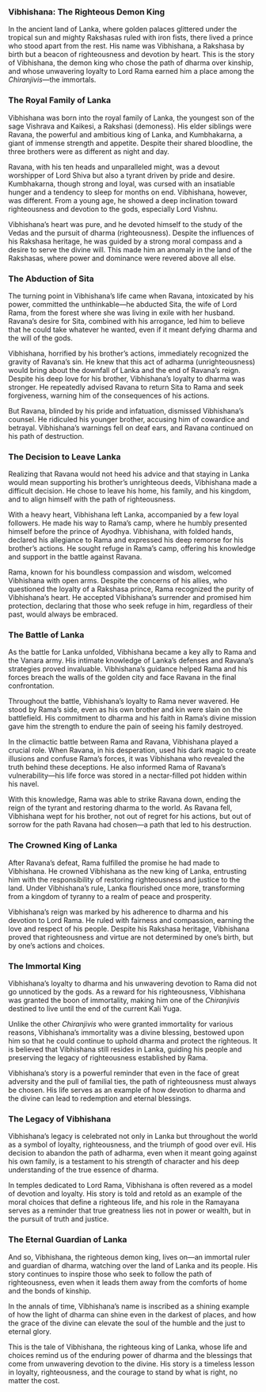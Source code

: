 ### **Vibhishana: The Righteous Demon King**

In the ancient land of Lanka, where golden palaces glittered under the tropical sun and mighty Rakshasas ruled with iron fists, there lived a prince who stood apart from the rest. His name was Vibhishana, a Rakshasa by birth but a beacon of righteousness and devotion by heart. This is the story of Vibhishana, the demon king who chose the path of dharma over kinship, and whose unwavering loyalty to Lord Rama earned him a place among the *Chiranjivis*—the immortals.

### **The Royal Family of Lanka**

Vibhishana was born into the royal family of Lanka, the youngest son of the sage Vishrava and Kaikesi, a Rakshasi (demoness). His elder siblings were Ravana, the powerful and ambitious king of Lanka, and Kumbhakarna, a giant of immense strength and appetite. Despite their shared bloodline, the three brothers were as different as night and day.

Ravana, with his ten heads and unparalleled might, was a devout worshipper of Lord Shiva but also a tyrant driven by pride and desire. Kumbhakarna, though strong and loyal, was cursed with an insatiable hunger and a tendency to sleep for months on end. Vibhishana, however, was different. From a young age, he showed a deep inclination toward righteousness and devotion to the gods, especially Lord Vishnu.

Vibhishana’s heart was pure, and he devoted himself to the study of the Vedas and the pursuit of dharma (righteousness). Despite the influences of his Rakshasa heritage, he was guided by a strong moral compass and a desire to serve the divine will. This made him an anomaly in the land of the Rakshasas, where power and dominance were revered above all else.

### **The Abduction of Sita**

The turning point in Vibhishana’s life came when Ravana, intoxicated by his power, committed the unthinkable—he abducted Sita, the wife of Lord Rama, from the forest where she was living in exile with her husband. Ravana’s desire for Sita, combined with his arrogance, led him to believe that he could take whatever he wanted, even if it meant defying dharma and the will of the gods.

Vibhishana, horrified by his brother’s actions, immediately recognized the gravity of Ravana’s sin. He knew that this act of adharma (unrighteousness) would bring about the downfall of Lanka and the end of Ravana’s reign. Despite his deep love for his brother, Vibhishana’s loyalty to dharma was stronger. He repeatedly advised Ravana to return Sita to Rama and seek forgiveness, warning him of the consequences of his actions.

But Ravana, blinded by his pride and infatuation, dismissed Vibhishana’s counsel. He ridiculed his younger brother, accusing him of cowardice and betrayal. Vibhishana’s warnings fell on deaf ears, and Ravana continued on his path of destruction.

### **The Decision to Leave Lanka**

Realizing that Ravana would not heed his advice and that staying in Lanka would mean supporting his brother’s unrighteous deeds, Vibhishana made a difficult decision. He chose to leave his home, his family, and his kingdom, and to align himself with the path of righteousness.

With a heavy heart, Vibhishana left Lanka, accompanied by a few loyal followers. He made his way to Rama’s camp, where he humbly presented himself before the prince of Ayodhya. Vibhishana, with folded hands, declared his allegiance to Rama and expressed his deep remorse for his brother’s actions. He sought refuge in Rama’s camp, offering his knowledge and support in the battle against Ravana.

Rama, known for his boundless compassion and wisdom, welcomed Vibhishana with open arms. Despite the concerns of his allies, who questioned the loyalty of a Rakshasa prince, Rama recognized the purity of Vibhishana’s heart. He accepted Vibhishana’s surrender and promised him protection, declaring that those who seek refuge in him, regardless of their past, would always be embraced.

### **The Battle of Lanka**

As the battle for Lanka unfolded, Vibhishana became a key ally to Rama and the Vanara army. His intimate knowledge of Lanka’s defenses and Ravana’s strategies proved invaluable. Vibhishana’s guidance helped Rama and his forces breach the walls of the golden city and face Ravana in the final confrontation.

Throughout the battle, Vibhishana’s loyalty to Rama never wavered. He stood by Rama’s side, even as his own brother and kin were slain on the battlefield. His commitment to dharma and his faith in Rama’s divine mission gave him the strength to endure the pain of seeing his family destroyed.

In the climactic battle between Rama and Ravana, Vibhishana played a crucial role. When Ravana, in his desperation, used his dark magic to create illusions and confuse Rama’s forces, it was Vibhishana who revealed the truth behind these deceptions. He also informed Rama of Ravana’s vulnerability—his life force was stored in a nectar-filled pot hidden within his navel.

With this knowledge, Rama was able to strike Ravana down, ending the reign of the tyrant and restoring dharma to the world. As Ravana fell, Vibhishana wept for his brother, not out of regret for his actions, but out of sorrow for the path Ravana had chosen—a path that led to his destruction.

### **The Crowned King of Lanka**

After Ravana’s defeat, Rama fulfilled the promise he had made to Vibhishana. He crowned Vibhishana as the new king of Lanka, entrusting him with the responsibility of restoring righteousness and justice to the land. Under Vibhishana’s rule, Lanka flourished once more, transforming from a kingdom of tyranny to a realm of peace and prosperity.

Vibhishana’s reign was marked by his adherence to dharma and his devotion to Lord Rama. He ruled with fairness and compassion, earning the love and respect of his people. Despite his Rakshasa heritage, Vibhishana proved that righteousness and virtue are not determined by one’s birth, but by one’s actions and choices.

### **The Immortal King**

Vibhishana’s loyalty to dharma and his unwavering devotion to Rama did not go unnoticed by the gods. As a reward for his righteousness, Vibhishana was granted the boon of immortality, making him one of the *Chiranjivis* destined to live until the end of the current Kali Yuga.

Unlike the other *Chiranjivis* who were granted immortality for various reasons, Vibhishana’s immortality was a divine blessing, bestowed upon him so that he could continue to uphold dharma and protect the righteous. It is believed that Vibhishana still resides in Lanka, guiding his people and preserving the legacy of righteousness established by Rama.

Vibhishana’s story is a powerful reminder that even in the face of great adversity and the pull of familial ties, the path of righteousness must always be chosen. His life serves as an example of how devotion to dharma and the divine can lead to redemption and eternal blessings.

### **The Legacy of Vibhishana**

Vibhishana’s legacy is celebrated not only in Lanka but throughout the world as a symbol of loyalty, righteousness, and the triumph of good over evil. His decision to abandon the path of adharma, even when it meant going against his own family, is a testament to his strength of character and his deep understanding of the true essence of dharma.

In temples dedicated to Lord Rama, Vibhishana is often revered as a model of devotion and loyalty. His story is told and retold as an example of the moral choices that define a righteous life, and his role in the Ramayana serves as a reminder that true greatness lies not in power or wealth, but in the pursuit of truth and justice.

### **The Eternal Guardian of Lanka**

And so, Vibhishana, the righteous demon king, lives on—an immortal ruler and guardian of dharma, watching over the land of Lanka and its people. His story continues to inspire those who seek to follow the path of righteousness, even when it leads them away from the comforts of home and the bonds of kinship.

In the annals of time, Vibhishana’s name is inscribed as a shining example of how the light of dharma can shine even in the darkest of places, and how the grace of the divine can elevate the soul of the humble and the just to eternal glory.

This is the tale of Vibhishana, the righteous king of Lanka, whose life and choices remind us of the enduring power of dharma and the blessings that come from unwavering devotion to the divine. His story is a timeless lesson in loyalty, righteousness, and the courage to stand by what is right, no matter the cost.
